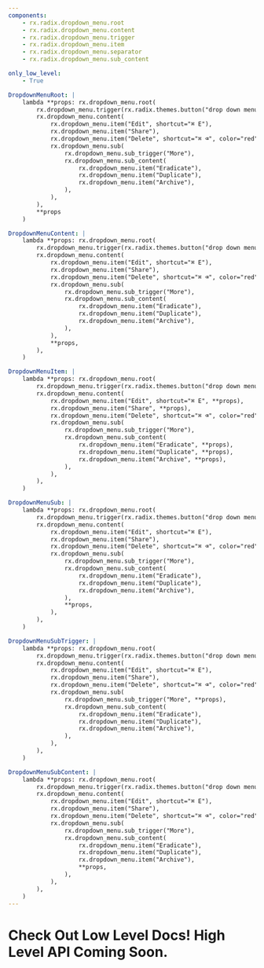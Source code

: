 ```yaml
---
components:
    - rx.radix.dropdown_menu.root
    - rx.radix.dropdown_menu.content
    - rx.radix.dropdown_menu.trigger
    - rx.radix.dropdown_menu.item
    - rx.radix.dropdown_menu.separator
    - rx.radix.dropdown_menu.sub_content

only_low_level:
    - True

DropdownMenuRoot: |
    lambda **props: rx.dropdown_menu.root(
        rx.dropdown_menu.trigger(rx.radix.themes.button("drop down menu")),
        rx.dropdown_menu.content(
            rx.dropdown_menu.item("Edit", shortcut="⌘ E"),
            rx.dropdown_menu.item("Share"),
            rx.dropdown_menu.item("Delete", shortcut="⌘ ⌫", color="red"),
            rx.dropdown_menu.sub(
                rx.dropdown_menu.sub_trigger("More"),
                rx.dropdown_menu.sub_content(
                    rx.dropdown_menu.item("Eradicate"),
                    rx.dropdown_menu.item("Duplicate"),
                    rx.dropdown_menu.item("Archive"),
                ),
            ),
        ),
        **props
    )

DropdownMenuContent: |
    lambda **props: rx.dropdown_menu.root(
        rx.dropdown_menu.trigger(rx.radix.themes.button("drop down menu")),
        rx.dropdown_menu.content(
            rx.dropdown_menu.item("Edit", shortcut="⌘ E"),
            rx.dropdown_menu.item("Share"),
            rx.dropdown_menu.item("Delete", shortcut="⌘ ⌫", color="red"),
            rx.dropdown_menu.sub(
                rx.dropdown_menu.sub_trigger("More"),
                rx.dropdown_menu.sub_content(
                    rx.dropdown_menu.item("Eradicate"),
                    rx.dropdown_menu.item("Duplicate"),
                    rx.dropdown_menu.item("Archive"),
                ),
            ),
            **props,
        ),
    )

DropdownMenuItem: |
    lambda **props: rx.dropdown_menu.root(
        rx.dropdown_menu.trigger(rx.radix.themes.button("drop down menu")),
        rx.dropdown_menu.content(
            rx.dropdown_menu.item("Edit", shortcut="⌘ E", **props),
            rx.dropdown_menu.item("Share", **props),
            rx.dropdown_menu.item("Delete", shortcut="⌘ ⌫", color="red", **props),
            rx.dropdown_menu.sub(
                rx.dropdown_menu.sub_trigger("More"),
                rx.dropdown_menu.sub_content(
                    rx.dropdown_menu.item("Eradicate", **props),
                    rx.dropdown_menu.item("Duplicate", **props),
                    rx.dropdown_menu.item("Archive", **props),
                ),
            ),
        ),
    )

DropdownMenuSub: |
    lambda **props: rx.dropdown_menu.root(
        rx.dropdown_menu.trigger(rx.radix.themes.button("drop down menu")),
        rx.dropdown_menu.content(
            rx.dropdown_menu.item("Edit", shortcut="⌘ E"),
            rx.dropdown_menu.item("Share"),
            rx.dropdown_menu.item("Delete", shortcut="⌘ ⌫", color="red"),
            rx.dropdown_menu.sub(
                rx.dropdown_menu.sub_trigger("More"),
                rx.dropdown_menu.sub_content(
                    rx.dropdown_menu.item("Eradicate"),
                    rx.dropdown_menu.item("Duplicate"),
                    rx.dropdown_menu.item("Archive"),
                ),
                **props,
            ),
        ),
    )

DropdownMenuSubTrigger: |
    lambda **props: rx.dropdown_menu.root(
        rx.dropdown_menu.trigger(rx.radix.themes.button("drop down menu")),
        rx.dropdown_menu.content(
            rx.dropdown_menu.item("Edit", shortcut="⌘ E"),
            rx.dropdown_menu.item("Share"),
            rx.dropdown_menu.item("Delete", shortcut="⌘ ⌫", color="red"),
            rx.dropdown_menu.sub(
                rx.dropdown_menu.sub_trigger("More", **props),
                rx.dropdown_menu.sub_content(
                    rx.dropdown_menu.item("Eradicate"),
                    rx.dropdown_menu.item("Duplicate"),
                    rx.dropdown_menu.item("Archive"),
                ),
            ),
        ),
    )

DropdownMenuSubContent: |
    lambda **props: rx.dropdown_menu.root(
        rx.dropdown_menu.trigger(rx.radix.themes.button("drop down menu")),
        rx.dropdown_menu.content(
            rx.dropdown_menu.item("Edit", shortcut="⌘ E"),
            rx.dropdown_menu.item("Share"),
            rx.dropdown_menu.item("Delete", shortcut="⌘ ⌫", color="red"),
            rx.dropdown_menu.sub(
                rx.dropdown_menu.sub_trigger("More"),
                rx.dropdown_menu.sub_content(
                    rx.dropdown_menu.item("Eradicate"),
                    rx.dropdown_menu.item("Duplicate"),
                    rx.dropdown_menu.item("Archive"),
                    **props,
                ),
            ),
        ),
    )
---
```



# Check Out Low Level Docs! High Level API Coming Soon.

